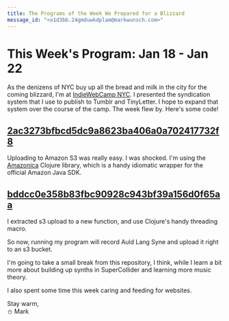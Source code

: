 ```yaml
---
title: The Programs of the Week We Prepared for a Blizzard
message_id: "<o1d3bb.24gmduwkdplam@markwunsch.com>"
---
```


This Week's Program: Jan 18 - Jan 22
====================================

As the denizens of NYC buy up all the bread and milk in the city for
the coming blizzard, I'm at [IndieWebCamp NYC][indiewebcamp]. I
presented the syndication system that I use to publish to Tumblr and
TinyLetter. I hope to expand that system over the course of the
camp. The week flew by. Here's some code!

## [2ac3273bfbcd5dc9a8623ba406a0a702417732f8][s3upload]

Uploading to Amazon S3 was really easy. I was shocked. I'm using the
[Amazonica](https://github.com/mcohen01/amazonica) Clojure library,
which is a handy idiomatic wrapper for the official Amazon Java SDK.

## [bddcc0e358b83fbc90928c943bf39a156d0f65aa][put-object]

I extracted s3 upload to a new function, and use Clojure's handy
threading macro.

So now, running my program will record Auld Lang Syne and upload it
right to an s3 bucket.

I'm going to take a small break from this repository, I think, while I
learn a bit more about building up synths in SuperCollider and
learning more music theory.

I also spent some time this week caring and feeding for websites.

Stay warm,<br />
⛄ Mark

[indiewebcamp]: https://indiewebcamp.com/2016/NYC

[s3upload]: https://github.com/mwunsch/sonic-sketches/commit/2ac3273bfbcd5dc9a8623ba406a0a702417732f8

[put-object]: https://github.com/mwunsch/sonic-sketches/commit/bddcc0e358b83fbc90928c943bf39a156d0f65aa
